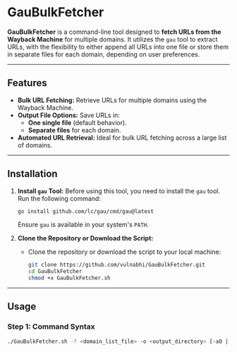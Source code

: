 # GauBulkFetcher

**GauBulkFetcher** is a command-line tool designed to **fetch URLs from the Wayback Machine** for multiple domains. It utilizes the `gau` tool to extract URLs, with the flexibility to either append all URLs into one file or store them in separate files for each domain, depending on user preferences.

---

## Features

- **Bulk URL Fetching:** Retrieve URLs for multiple domains using the Wayback Machine.
- **Output File Options:** Save URLs in:
  - **One single file** (default behavior).
  - **Separate files** for each domain.
- **Automated URL Retrieval:** Ideal for bulk URL fetching across a large list of domains.

---

## Installation

1. **Install `gau` Tool:**
    Before using this tool, you need to install the `gau` tool. Run the following command:

    ```bash
    go install github.com/lc/gau/cmd/gau@latest
    ```

    Ensure `gau` is available in your system's `PATH`.

2. **Clone the Repository or Download the Script:**
    - Clone the repository or download the script to your local machine:

      ```bash
      git clone https://github.com/vulnabhi/GauBulkFetcher.git
      cd GauBulkFetcher
      chmod +x GauBulkFetcher.sh
      ```

---

## Usage

### Step 1: Command Syntax

```bash
./GauBulkFetcher.sh -f <domain_list_file> -o <output_directory> [-aO | -sO]
